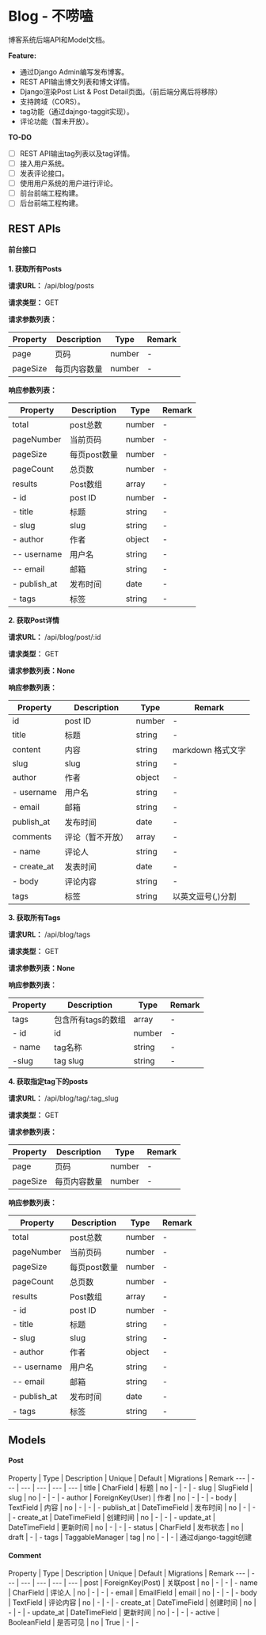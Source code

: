 # Blog - 不唠嗑

博客系统后端API和Model文档。

**Feature:**
- 通过Django Admin编写发布博客。
- REST API输出博文列表和博文详情。
- Django渲染Post List & Post Detail页面。（前后端分离后将移除）
- 支持跨域（CORS）。
- tag功能（通过dajngo-taggit实现）。
- 评论功能（暂未开放）。

**TO-DO**
- [ ] REST API输出tag列表以及tag详情。
- [ ] 接入用户系统。
- [ ] 发表评论接口。
- [ ] 使用用户系统的用户进行评论。
- [ ] 前台前端工程构建。
- [ ] 后台前端工程构建。

## REST APIs

#### 前台接口

**1. 获取所有Posts**

**请求URL：** /api/blog/posts

**请求类型：** GET

**请求参数列表：**

Property | Description | Type | Remark
---- | --- | --- | ---
page | 页码 | number | -
pageSize | 每页内容数量 | number | -

**响应参数列表：**

Property | Description | Type | Remark
---- | --- | --- | ---
total | post总数 | number | - 
pageNumber | 当前页码 | number | - 
pageSize | 每页post数量 | number | - 
pageCount | 总页数 | number | - 
results | Post数组 | array | -
- id | post ID | number | -
- title | 标题 | string | -
- slug | slug | string | -
- author | 作者 | object | -
-- username | 用户名 | string | -
-- email | 邮箱 | string | -
- publish_at | 发布时间 | date | -
- tags | 标签 | string | -

**2. 获取Post详情**

**请求URL：** /api/blog/post/:id

**请求类型：** GET

**请求参数列表：None**

**响应参数列表：**

Property | Description | Type | Remark
---- | --- | --- | ---
id | post ID | number | -
title | 标题 | string | -
content | 内容 | string | markdown 格式文字
slug | slug | string | -
author | 作者 | object | -
- username | 用户名 | string | -
- email | 邮箱 | string | -
publish_at | 发布时间 | date | -
comments | 评论（暂不开放） | array | -
- name | 评论人 | string | -
- create_at | 发表时间 | date | - 
- body | 评论内容 | string | -
tags | 标签 | string | 以英文逗号(,)分割

**3. 获取所有Tags**

**请求URL：** /api/blog/tags

**请求类型：** GET

**请求参数列表：None**

**响应参数列表：**

Property | Description | Type | Remark
---- | --- | --- | ---
tags | 包含所有tags的数组 | array | - 
- id | id | number | -
- name | tag名称 | string | -
-slug | tag slug | string | -

**4. 获取指定tag下的posts**

**请求URL：** /api/blog/tag/:tag_slug

**请求类型：** GET

**请求参数列表：**

Property | Description | Type | Remark
---- | --- | --- | ---
page | 页码 | number | -
pageSize | 每页内容数量 | number | -

**响应参数列表：**

Property | Description | Type | Remark
---- | --- | --- | ---
total | post总数 | number | - 
pageNumber | 当前页码 | number | - 
pageSize | 每页post数量 | number | - 
pageCount | 总页数 | number | - 
results | Post数组 | array | -
- id | post ID | number | -
- title | 标题 | string | -
- slug | slug | string | -
- author | 作者 | object | -
-- username | 用户名 | string | -
-- email | 邮箱 | string | -
- publish_at | 发布时间 | date | -
- tags | 标签 | string | -


## Models

#### Post

Property | Type | Description | Unique | Default | Migrations | Remark
--- | ---  | ---    | ---     | ---        | --- |
title | CharField | 标题 | no | - | - | -
slug | SlugField | slug | no | - | - | -
author | ForeignKey(User) | 作者 | no | - | - | -
body | TextField | 内容 | no | - | - | -
publish_at | DateTimeField | 发布时间 | no | - | - | -
create_at | DateTimeField | 创建时间 | no | - | - | -
update_at | DateTimeField | 更新时间 | no | - | - | -
status | CharField | 发布状态 | no | draft | - | - 
tags | TaggableManager | tag | no | - | - | 通过django-taggit创建

#### Comment

Property | Type | Description | Unique | Default | Migrations | Remark
--- | ---  | ---    | ---     | ---        | --- |
post | ForeignKey(Post) | 关联post | no | - | - | -
name | CharField | 评论人 | no | - | - | -
email | EmailField | email | no | - | - | -
body | TextField | 评论内容 | no | - | - | -
create_at | DateTimeField | 创建时间 | no | - | - | -
update_at | DateTimeField | 更新时间 | no | - | - | -
active | BooleanField | 是否可见 | no | True | - | -
